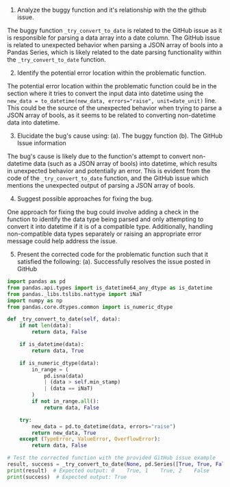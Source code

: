 1. Analyze the buggy function and it's relationship with the the github issue.

The buggy function `_try_convert_to_date` is related to the GitHub issue as it is responsible for parsing a data array into a date column. The GitHub issue is related to unexpected behavior when parsing a JSON array of bools into a Pandas Series, which is likely related to the date parsing functionality within the `_try_convert_to_date` function.

2. Identify the potential error location within the problematic function.

The potential error location within the problematic function could be in the section where it tries to convert the input data into datetime using the `new_data = to_datetime(new_data, errors="raise", unit=date_unit)` line. This could be the source of the unexpected behavior when trying to parse a JSON array of bools, as it seems to be related to converting non-datetime data into datetime.

3. Elucidate the bug's cause using:
   (a). The buggy function
   (b). The GitHub Issue information

The bug's cause is likely due to the function's attempt to convert non-datetime data (such as a JSON array of bools) into datetime, which results in unexpected behavior and potentially an error. This is evident from the code of the `_try_convert_to_date` function, and the GitHub issue which mentions the unexpected output of parsing a JSON array of bools.

4. Suggest possible approaches for fixing the bug.

One approach for fixing the bug could involve adding a check in the function to identify the data type being parsed and only attempting to convert it into datetime if it is of a compatible type. Additionally, handling non-compatible data types separately or raising an appropriate error message could help address the issue.

5. Present the corrected code for the problematic function such that it satisfied the following:
   (a). Successfully resolves the issue posted in GitHub

```python
import pandas as pd
from pandas.api.types import is_datetime64_any_dtype as is_datetime
from pandas._libs.tslibs.nattype import iNaT
import numpy as np
from pandas.core.dtypes.common import is_numeric_dtype

def _try_convert_to_date(self, data):
    if not len(data):
        return data, False

    if is_datetime(data):
        return data, True

    if is_numeric_dtype(data):
        in_range = (
            pd.isna(data)
            | (data > self.min_stamp)
            | (data == iNaT)
        )
        if not in_range.all():
            return data, False

    try:
        new_data = pd.to_datetime(data, errors="raise")
        return new_data, True
    except (TypeError, ValueError, OverflowError):
        return data, False

# Test the corrected function with the provided GitHub issue example
result, success = _try_convert_to_date(None, pd.Series([True, True, False]))
print(result)  # Expected output: 0    True, 1    True, 2    False
print(success)  # Expected output: True
```